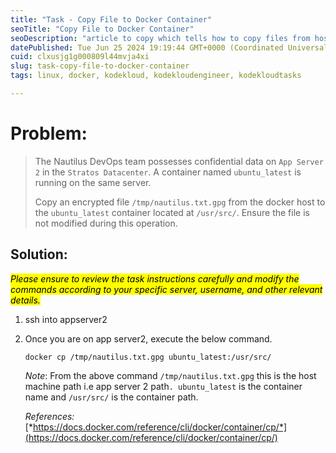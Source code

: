 ```yaml
---
title: "Task - Copy File to Docker Container"
seoTitle: "Copy File to Docker Container"
seoDescription: "article to copy which tells how to copy files from host machine to docker."
datePublished: Tue Jun 25 2024 19:19:44 GMT+0000 (Coordinated Universal Time)
cuid: clxusjg1g000809l44mvja4xi
slug: task-copy-file-to-docker-container
tags: linux, docker, kodekloud, kodekloudengineer, kodekloudtasks

---
```


# Problem:

> The Nautilus DevOps team possesses confidential data on `App Server 2` in the `Stratos Datacenter`. A container named `ubuntu_latest` is running on the same server.
> 
> Copy an encrypted file `/tmp/nautilus.txt.gpg` from the docker host to the `ubuntu_latest` container located at `/usr/src/`. Ensure the file is not modified during this operation.

## Solution:

*<mark>Please ensure to review the task instructions carefully and modify the commands according to your specific server, username, and other relevant details.</mark>*

1. ssh into appserver2
    
2. Once you are on app server2, execute the below command.
    
    ```plaintext
    docker cp /tmp/nautilus.txt.gpg ubuntu_latest:/usr/src/
    ```
    
    *Note*: From the above command `/tmp/nautilus.txt.gpg` this is the host machine path i.e app server 2 path`. ubuntu_latest` is the container name and `/usr/src/` is the container path.
    
    *References:* [*https://docs.docker.com/reference/cli/docker/container/cp/*](https://docs.docker.com/reference/cli/docker/container/cp/)